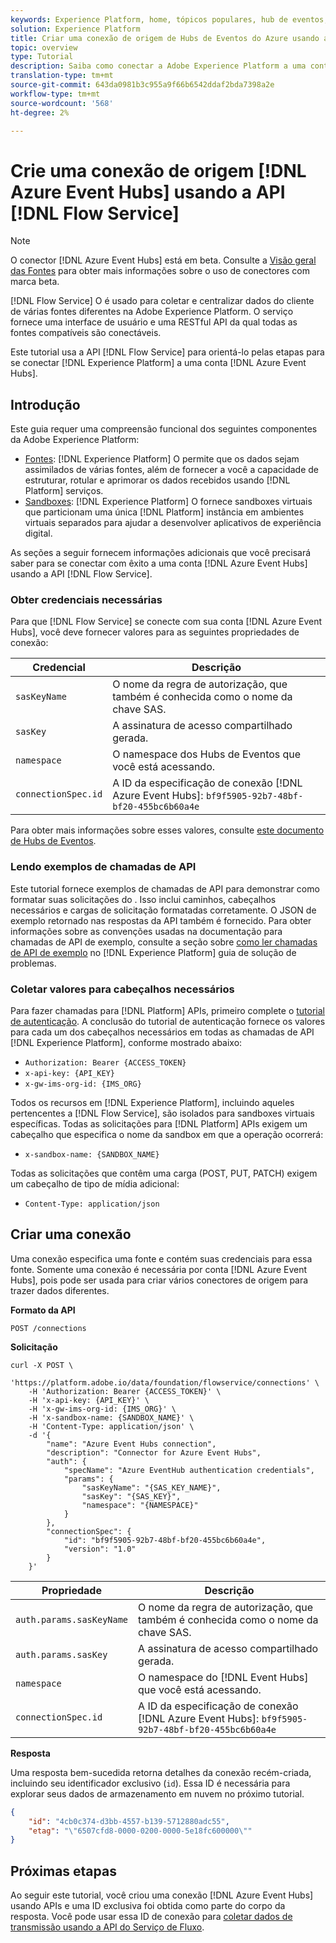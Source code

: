 ```yaml
---
keywords: Experience Platform, home, tópicos populares, hub de eventos, Hub de eventos do Azure, Hub de eventos
solution: Experience Platform
title: Criar uma conexão de origem de Hubs de Eventos do Azure usando a API do Serviço de Fluxo
topic: overview
type: Tutorial
description: Saiba como conectar a Adobe Experience Platform a uma conta de Hubs de Eventos do Azure usando a API do Serviço de Fluxo.
translation-type: tm+mt
source-git-commit: 643da0981b3c955a9f66b6542ddaf2bda7398a2e
workflow-type: tm+mt
source-wordcount: '568'
ht-degree: 2%

---
```



# Crie uma conexão de origem [!DNL Azure Event Hubs] usando a API [!DNL Flow Service]

>[!NOTE]
>
> O conector [!DNL Azure Event Hubs] está em beta. Consulte a [Visão geral das Fontes](../../../../home.md#terms-and-conditions) para obter mais informações sobre o uso de conectores com marca beta.

[!DNL Flow Service] O é usado para coletar e centralizar dados do cliente de várias fontes diferentes na Adobe Experience Platform. O serviço fornece uma interface de usuário e uma RESTful API da qual todas as fontes compatíveis são conectáveis.

Este tutorial usa a API [!DNL Flow Service] para orientá-lo pelas etapas para se conectar [!DNL Experience Platform] a uma conta [!DNL Azure Event Hubs].

## Introdução

Este guia requer uma compreensão funcional dos seguintes componentes da Adobe Experience Platform:

- [Fontes](../../../../home.md):  [!DNL Experience Platform] O permite que os dados sejam assimilados de várias fontes, além de fornecer a você a capacidade de estruturar, rotular e aprimorar os dados recebidos usando  [!DNL Platform] serviços.
- [Sandboxes](../../../../../sandboxes/home.md):  [!DNL Experience Platform] O fornece sandboxes virtuais que particionam uma única  [!DNL Platform] instância em ambientes virtuais separados para ajudar a desenvolver aplicativos de experiência digital.

As seções a seguir fornecem informações adicionais que você precisará saber para se conectar com êxito a uma conta [!DNL Azure Event Hubs] usando a API [!DNL Flow Service].

### Obter credenciais necessárias

Para que [!DNL Flow Service] se conecte com sua conta [!DNL Azure Event Hubs], você deve fornecer valores para as seguintes propriedades de conexão:

| Credencial | Descrição |
| ---------- | ----------- |
| `sasKeyName` | O nome da regra de autorização, que também é conhecida como o nome da chave SAS. |
| `sasKey` | A assinatura de acesso compartilhado gerada. |
| `namespace` | O namespace dos Hubs de Eventos que você está acessando. |
| `connectionSpec.id` | A ID da especificação de conexão [!DNL Azure Event Hubs]: `bf9f5905-92b7-48bf-bf20-455bc6b60a4e` |

Para obter mais informações sobre esses valores, consulte [este documento de Hubs de Eventos](https://docs.microsoft.com/en-us/azure/event-hubs/authenticate-shared-access-signature).

### Lendo exemplos de chamadas de API

Este tutorial fornece exemplos de chamadas de API para demonstrar como formatar suas solicitações do . Isso inclui caminhos, cabeçalhos necessários e cargas de solicitação formatadas corretamente. O JSON de exemplo retornado nas respostas da API também é fornecido. Para obter informações sobre as convenções usadas na documentação para chamadas de API de exemplo, consulte a seção sobre [como ler chamadas de API de exemplo](../../../../../landing/troubleshooting.md#how-do-i-format-an-api-request) no [!DNL Experience Platform] guia de solução de problemas.

### Coletar valores para cabeçalhos necessários

Para fazer chamadas para [!DNL Platform] APIs, primeiro complete o [tutorial de autenticação](https://www.adobe.com/go/platform-api-authentication-en). A conclusão do tutorial de autenticação fornece os valores para cada um dos cabeçalhos necessários em todas as chamadas de API [!DNL Experience Platform], conforme mostrado abaixo:

- `Authorization: Bearer {ACCESS_TOKEN}`
- `x-api-key: {API_KEY}`
- `x-gw-ims-org-id: {IMS_ORG}`

Todos os recursos em [!DNL Experience Platform], incluindo aqueles pertencentes a [!DNL Flow Service], são isolados para sandboxes virtuais específicas. Todas as solicitações para [!DNL Platform] APIs exigem um cabeçalho que especifica o nome da sandbox em que a operação ocorrerá:

- `x-sandbox-name: {SANDBOX_NAME}`

Todas as solicitações que contêm uma carga (POST, PUT, PATCH) exigem um cabeçalho de tipo de mídia adicional:

- `Content-Type: application/json`

## Criar uma conexão

Uma conexão especifica uma fonte e contém suas credenciais para essa fonte. Somente uma conexão é necessária por conta [!DNL Azure Event Hubs], pois pode ser usada para criar vários conectores de origem para trazer dados diferentes.

**Formato da API**

```http
POST /connections
```

**Solicitação**

```shell
curl -X POST \
    'https://platform.adobe.io/data/foundation/flowservice/connections' \
    -H 'Authorization: Bearer {ACCESS_TOKEN}' \
    -H 'x-api-key: {API_KEY}' \
    -H 'x-gw-ims-org-id: {IMS_ORG}' \
    -H 'x-sandbox-name: {SANDBOX_NAME}' \
    -H 'Content-Type: application/json' \
    -d '{
        "name": "Azure Event Hubs connection",
        "description": "Connector for Azure Event Hubs",
        "auth": {
            "specName": "Azure EventHub authentication credentials",
            "params": {
                "sasKeyName": "{SAS_KEY_NAME}",
                "sasKey": "{SAS_KEY}",
                "namespace": "{NAMESPACE}"
            }
        },
        "connectionSpec": {
            "id": "bf9f5905-92b7-48bf-bf20-455bc6b60a4e",
            "version": "1.0"
        }
    }'
```

| Propriedade | Descrição |
| -------- | ----------- |
| `auth.params.sasKeyName` | O nome da regra de autorização, que também é conhecida como o nome da chave SAS. |
| `auth.params.sasKey` | A assinatura de acesso compartilhado gerada. |
| `namespace` | O namespace do [!DNL Event Hubs] que você está acessando. |
| `connectionSpec.id` | A ID da especificação de conexão [!DNL Azure Event Hubs]: `bf9f5905-92b7-48bf-bf20-455bc6b60a4e` |

**Resposta**

Uma resposta bem-sucedida retorna detalhes da conexão recém-criada, incluindo seu identificador exclusivo (`id`). Essa ID é necessária para explorar seus dados de armazenamento em nuvem no próximo tutorial.

```json
{
    "id": "4cb0c374-d3bb-4557-b139-5712880adc55",
    "etag": "\"6507cfd8-0000-0200-0000-5e18fc600000\""
}
```

## Próximas etapas

Ao seguir este tutorial, você criou uma conexão [!DNL Azure Event Hubs] usando APIs e uma ID exclusiva foi obtida como parte do corpo da resposta. Você pode usar essa ID de conexão para [coletar dados de transmissão usando a API do Serviço de Fluxo](../../collect/streaming.md).